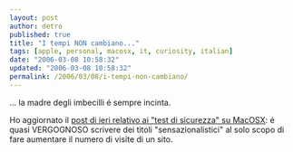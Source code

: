 ```yaml
---
layout: post
author: detro
published: true
title: "I tempi NON cambiano..."
tags: [apple, personal, macosx, it, curiosity, italian]
date: "2006-03-08 10:58:32"
updated: "2006-03-08 10:58:32"
permalink: /2006/03/08/i-tempi-non-cambiano/
---
```


... la madre degli imbecilli é sempre incinta.

Ho aggiornato il <a href="http://www.detronizator.org/2006/03/07/i-tempi-cambiano/">post di ieri relativo ai "test di sicurezza" su MacOSX</a>: é quasi VERGOGNOSO scrivere dei titoli "sensazionalistici" al solo scopo di fare aumentare il numero di visite di un sito.
